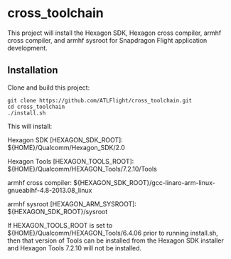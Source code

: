 # cross_toolchain

This project will install the Hexagon SDK, Hexagon cross compiler, armhf cross compiler, and armhf sysroot
for Snapdragon Flight application development.

## Installation

Clone and build this project:
```
git clone https://github.com/ATLFlight/cross_toolchain.git
cd cross_toolchain
./install.sh
```

This will install:

Hexagon SDK [HEXAGON_SDK_ROOT]: ${HOME}/Qualcomm/Hexagon_SDK/2.0

Hexagon Tools [HEXAGON_TOOLS_ROOT]: ${HOME}/Qualcomm/HEXAGON_Tools/7.2.10/Tools

armhf cross compiler: ${HEXAGON_SDK_ROOT}/gcc-linaro-arm-linux-gnueabihf-4.8-2013.08_linux

armhf sysroot [HEXAGON_ARM_SYSROOT]: ${HEXAGON_SDK_ROOT}/sysroot

If HEXAGON_TOOLS_ROOT is set to ${HOME}/Qualcomm/HEXAGON_Tools/6.4.06 prior to running install.sh, then that version of Tools
can be installed from the Hexagon SDK installer and Hexagon Tools 7.2.10 will not be installed.

